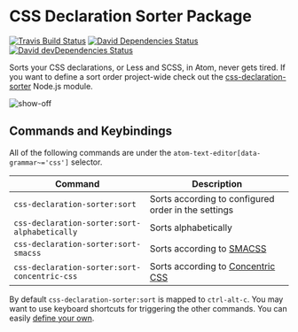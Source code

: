 # CSS Declaration Sorter Package
[![Travis Build Status][travis-icon]][travis]
[![David Dependencies Status][david-icon]][david]
[![David devDependencies Status][david-dev-icon]][david-dev]

Sorts your CSS declarations, or Less and SCSS, in Atom, never gets tired. If you want to define a sort order project-wide check out the [css-declaration-sorter](https://github.com/Siilwyn/css-declaration-sorter#readme) Node.js module.

![show-off](https://raw.githubusercontent.com/Siilwyn/css-declaration-sorter-atom/master/show-off.gif)

## Commands and Keybindings
All of the following commands are under the `atom-text-editor[data-grammar~='css']` selector.

|Command|Description|
|-------|-----------|
|`css-declaration-sorter:sort`|Sorts according to configured order in the settings|
|`css-declaration-sorter:sort-alphabetically`|Sorts alphabetically|
|`css-declaration-sorter:sort-smacss`|Sorts according to [SMACSS](https://smacss.com/book/formatting#grouping)|
|`css-declaration-sorter:sort-concentric-css`|Sorts according to [Concentric CSS](https://github.com/brandon-rhodes/Concentric-CSS)|

By default `css-declaration-sorter:sort` is mapped to `ctrl-alt-c`. You may want to use keyboard shortcuts for triggering the other commands. You can easily [define your own](http://flight-manual.atom.io/using-atom/sections/basic-customization/#_customizing_keybindings).

[travis]: https://travis-ci.org/Siilwyn/css-declaration-sorter-atom
[travis-icon]: https://img.shields.io/travis/Siilwyn/css-declaration-sorter-atom/master.svg?style=flat-square
[david]: https://david-dm.org/Siilwyn/css-declaration-sorter-atom
[david-icon]: https://img.shields.io/david/Siilwyn/css-declaration-sorter-atom.svg?style=flat-square
[david-dev]: https://david-dm.org/Siilwyn/css-declaration-sorter-atom#info=devDependencies
[david-dev-icon]: https://img.shields.io/david/dev/Siilwyn/css-declaration-sorter-atom.svg?style=flat-square
